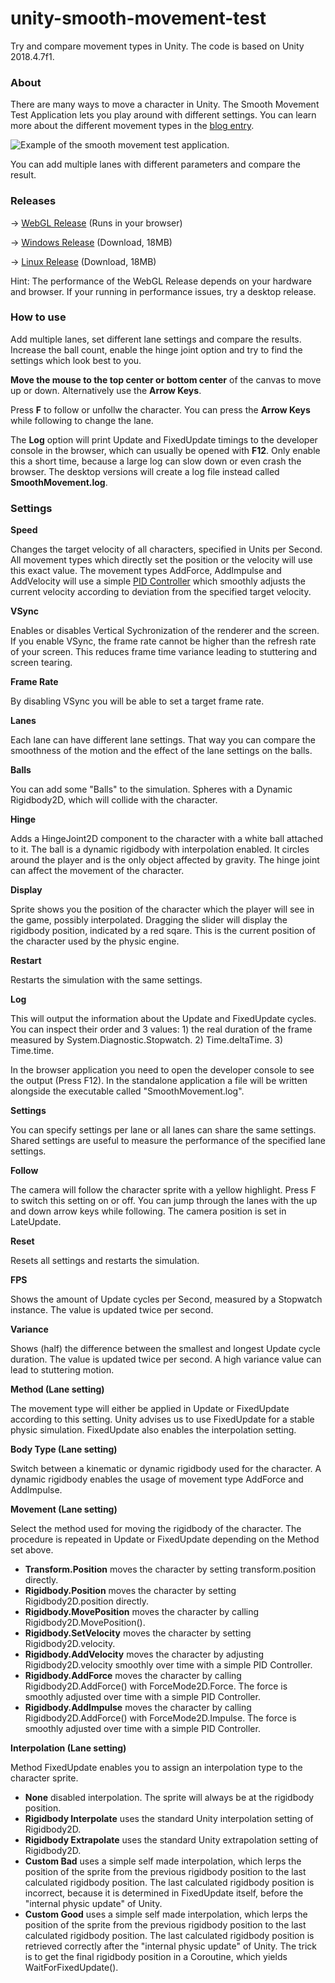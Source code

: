 # unity-smooth-movement-test
Try and compare movement types in Unity. The code is based on Unity 2018.4.7f1.

### About

There are many ways to move a character in Unity. The Smooth Movement Test Application lets you play around with different settings. You can learn more about the different movement types in the [blog entry](https://www.zubspace.com/blog/smooth-movement-in-unity).

![Example of the smooth movement test application.](example.jpg)

You can add multiple lanes with different parameters and compare the result.

### Releases

&rightarrow; [WebGL Release](https://www.zubspace.com/tools/smooth-movement-test) (Runs in your browser)

&rightarrow; [Windows Release](https://www.zubspace.com/user/tools/smooth-movement-test/smooth-movement-test-win.zip) (Download, 18MB)

&rightarrow; [Linux Release](https://www.zubspace.com/user/tools/smooth-movement-test/smooth-movement-test-linux.zip) (Download, 18MB)

Hint: The performance of the WebGL Release depends on your hardware and browser. If your running in performance issues, try a desktop release.

### How to use

Add multiple lanes, set different lane settings and compare the results. Increase the ball count, enable the hinge joint option and try to find the settings which look best to you.

**Move the mouse to the top center or bottom center** of the canvas to move up or down. Alternatively use the **Arrow Keys**. 

Press **F** to follow or unfollw the character. You can press the **Arrow Keys** while following to change the lane.

The **Log** option will print Update and FixedUpdate timings to the developer console in the browser, which can usually be opened with **F12**. Only enable this a short time, because a large log can slow down or even crash the browser. The desktop versions will create a log file instead called **SmoothMovement.log**.

### Settings

**Speed**

Changes the target velocity of all characters, specified in Units per Second. All movement types which directly set the position or the velocity will use this exact value. The movement types AddForce, AddImpulse and AddVelocity will use a simple [PID Controller](https://en.wikipedia.org/wiki/PID_controller) which smoothly adjusts the current velocity according to deviation from the specified target velocity.

**VSync**

Enables or disables Vertical Sychronization of the renderer and the screen. If you enable VSync, the frame rate cannot be higher than the refresh rate of your screen. This reduces frame time variance leading to stuttering and screen tearing.

**Frame Rate**

By disabling VSync you will be able to set a target frame rate.

**Lanes**

Each lane can have different lane settings. That way you can compare the smoothness of the motion and the effect of the lane settings on the balls.

**Balls**

You can add some "Balls" to the simulation. Spheres with a Dynamic Rigidbody2D, which will collide with the character.

**Hinge**

Adds a HingeJoint2D component to the character with a white ball attached to it. The ball is a dynamic rigidbody with interpolation enabled. It circles around the player and is the only object affected by gravity. The hinge joint can affect the movement of the character.

**Display**

Sprite shows you the position of the character which the player will see in the game, possibly interpolated. Dragging the slider will display the rigidbody position, indicated by a red sqare. This is the current position of the character used by the physic engine.

**Restart**

Restarts the simulation with the same settings.

**Log**

This will output the information about the Update and FixedUpdate cycles. You can inspect their order and 3 values: 1) the real duration of the frame measured by System.Diagnostic.Stopwatch. 2) Time.deltaTime. 3) Time.time.

In the browser application you need to open the developer console to see the output (Press F12). In the standalone application a file will be written alongside the executable called "SmoothMovement.log".

**Settings**

You can specify settings per lane or all lanes can share the same settings. Shared settings are useful to measure the performance of the specified lane settings.

**Follow**

The camera will follow the character sprite with a yellow highlight. Press F to switch this setting on or off. You can jump through the lanes with the up and down arrow keys while following. The camera position is set in LateUpdate.

**Reset**

Resets all settings and restarts the simulation.

**FPS**

Shows the amount of Update cycles per Second, measured by a Stopwatch instance. The value is updated twice per second.

**Variance**

Shows (half) the difference between the smallest and longest Update cycle duration. The value is updated twice per second. A high variance value can lead to stuttering motion.

**Method (Lane setting)**

The movement type will either be applied in Update or FixedUpdate according to this setting. Unity advises us to use FixedUpdate for a stable physic simulation. FixedUpdate also enables the interpolation setting.

**Body Type (Lane setting)**

Switch between a kinematic or dynamic rigidbody used for the character. A dynamic rigidbody enables the usage of movement type AddForce and AddImpulse.

**Movement (Lane setting)**

Select the method used for moving the rigidbody of the character. The procedure is repeated in Update or FixedUpdate depending on the Method set above.

* **Transform.Position** moves the character by setting transform.position directly.
* **Rigidbody.Position** moves the character by setting Rigidbody2D.position directly.
* **Rigidbody.MovePosition** moves the character by calling Rigidbody2D.MovePosition().
* **Rigidbody.SetVelocity** moves the character by setting Rigidbody2D.velocity.
* **Rigidbody.AddVelocity** moves the character by adjusting Rigidbody2D.velocity smoothly over time with a simple PID Controller.
* **Rigidbody.AddForce** moves the character by calling Rigidbody2D.AddForce() with ForceMode2D.Force. The force is smoothly adjusted over time with a simple PID Controller.
* **Rigidbody.AddImpulse** moves the character by calling Rigidbody2D.AddForce() with ForceMode2D.Impulse. The force is smoothly adjusted over time with a simple PID Controller.

**Interpolation (Lane setting)**

Method FixedUpdate enables you to assign an interpolation type to the character sprite.

* **None** disabled interpolation. The sprite will always be at the rigidbody position.
* **Rigidbody Interpolate** uses the standard Unity interpolation setting of Rigidbody2D.
* **Rigidbody Extrapolate** uses the standard Unity extrapolation setting of Rigidbody2D.
* **Custom Bad** uses a simple self made interpolation, which lerps the position of the sprite from the previous rigidbody position to the last calculated rigidbody position. The last calculated rigidbody position is incorrect, because it is determined in FixedUpdate itself, before the "internal physic update" of Unity.
* **Custom Good** uses a simple self made interpolation, which lerps the position of the sprite from the previous rigidbody position to the last calculated rigidbody position. The last calculated rigidbody position is retrieved correctly after the "internal physic update" of Unity. The trick is to get the final rigidbody position in a Coroutine, which yields WaitForFixedUpdate().
